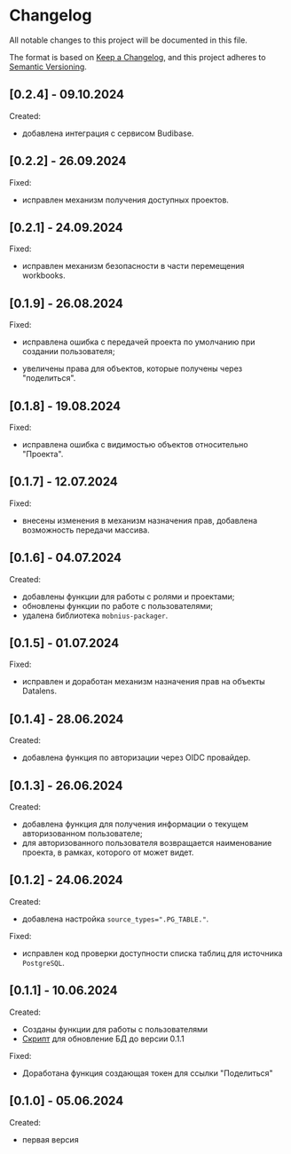 # Changelog

All notable changes to this project will be documented in this file.

The format is based on [Keep a Changelog](https://keepachangelog.com/en/1.0.0/),
and this project adheres to [Semantic Versioning](https://semver.org/spec/v2.0.0.html).

## [0.2.4] - 09.10.2024

Created:

- добавлена интеграция с сервисом Budibase.

## [0.2.2] - 26.09.2024

Fixed:

- исправлен механизм получения доступных проектов.

## [0.2.1] - 24.09.2024

Fixed:

- исправлен механизм безопасности в части перемещения workbooks.

## [0.1.9] - 26.08.2024

Fixed:

- исправлена ошибка с передачей проекта по умолчанию при создании пользователя;

- увеличены права для объектов, которые получены через "поделиться".

## [0.1.8] - 19.08.2024

Fixed:

- исправлена ошибка с видимостью объектов относительно "Проекта".

## [0.1.7] - 12.07.2024

Fixed:

- внесены изменения в механизм назначения прав, добавлена возможность передачи массива.

## [0.1.6] - 04.07.2024

Created:

- добавлены функции для работы с ролями и проектами;
- обновлены функции по работе с пользователями;
- удалена библиотека `mobnius-packager`.

## [0.1.5] - 01.07.2024

Fixed:

- исправлен и доработан механизм назначения прав на объекты Datalens.

## [0.1.4] - 28.06.2024

Created:

- добавлена функция по авторизации через OIDC провайдер.

## [0.1.3] - 26.06.2024

Created:

- добавлена функция для получения информации о текущем авторизованном пользователе;
- для авторизованного пользователя возвращается наименование проекта, в рамках, которого от может видет.

## [0.1.2] - 24.06.2024

Created:

- добавлена настройка `source_types=".PG_TABLE."`.

Fixed:

 - исправлен код проверки доступности списка таблиц для источника `PostgreSQL`.

## [0.1.1] - 10.06.2024

Created:

- Созданы функции для работы с пользователями
- [Скрипт](https://github.com/akrasnov87/us-db-ci_purgeable/blob/main/MIGRATION/0.1.1.sql) для обновление БД до версии 0.1.1

Fixed:

- Доработана функция создающая токен для ссылки "Поделиться"

## [0.1.0] - 05.06.2024

Created:

- первая версия